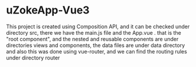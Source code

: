# uZokeApp-Vue3
This project is created using Composition API, and it can be checked under directory src, there we have the main.js file and the App.vue . that is the "root component", and the nested and reusable components are under directories views and components, the data files are under data directory and also this was done using vue-router, and we can find the routing rules under directory router
